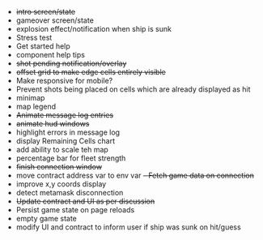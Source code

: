 - ~~intro screen/state~~
- gameover screen/state
- explosion effect/notification when ship is sunk
- Stress test
- Get started help
- component help tips
- ~~shot pending notification/overlay~~
- ~~offset grid to make edge cells entirely visible~~
- Make responsive for mobile?
- Prevent shots being placed on cells which are already displayed as hit
- minimap
- map legend
- ~~Animate message log entries~~
- ~~animate hud windows~~
- highlight errors in message log
- display Remaining Cells chart
- add ability to scale teh map
- percentage bar for fleet strength
- ~~finish connection window~~
- move contract address var to env var
~~- Fetch game data on connection~~
- improve x,y coords display
- detect metamask disconnection
- ~~Update contract and UI as per discussion~~
- Persist game state on page reloads
- empty game state
- modify UI and contract to inform user if ship was sunk on hit/guess
